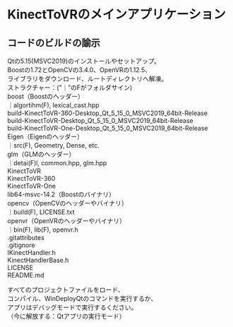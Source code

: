 # KinectToVRのメインアプリケーション

## コードのビルドの諭示
Qtの5.15(MSVC2019)のインストールやセットアップ。    
Boostの1.72とOpenCVの3.4.0、OpenVRの1.12.5、    
ライブラリをダウンロード、ルートディレクトリへ解凍。    
ストラクチャー：(”｜”のFがフォルダサイン)    
	boost（Boostのヘッダー）    
		｜algortihm(F), lexical_cast.hpp    
    build-KinectToVR-360-Desktop_Qt_5_15_0_MSVC2019_64bit-Release    
    build-KinectToVR-Desktop_Qt_5_15_0_MSVC2019_64bit-Release    
    build-KinectToVR-One-Desktop_Qt_5_15_0_MSVC2019_64bit-Release    
    Eigen（Eigenのヘッダー）    
		｜src(F), Geometry, Dense, etc.    
    glm（GLMのヘッダー）    
		｜detai(F)l, common.hpp, glm.hpp    
    KinectToVR    
    KinectToVR-360    
    KinectToVR-One    
    lib64-msvc-14.2（Boostのバイナリ）    
    opencv（OpenCVのヘッダーやバイナリ）    
		｜build(F), LICENSE.txt    
    openvr（OpenVRのヘッダーやバイナリ）    
	｜bin(F), lib(F), openvr.h    
    .gitattributes    
    .gitignore    
    IKinectHandler.h    
    KinectHandlerBase.h    
    LICENSE    
    README.md    
    
すべてのプロジェクトファイルをロード、    
コンパイル、WinDeployQtのコマンドを実行するか、    
アプリはデバッグモードで実行するください。    
（今に解放する：Qtアプリの実行モード）    
